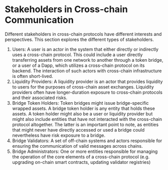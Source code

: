 # Stakeholders in Cross-chain Communication
Different stakeholders in cross-chain protocols have different interests and perspectives. This section explores the different types of stakeholders.

1. Users: A user is an actor in the system that either directly or indirectly uses a cross-chain protocol. This could include a user directly transferring assets from one network to another through a token bridge, or a user of a Dapp, which utilizes a cross-chain protocol on its backend. The interaction of such actors with cross-chain infrastructure is often short-lived.
2. Liquidity Providers: A liquidity provider is an actor that provides liquidity to users for the purposes of cross-chain asset exchanges. Liquidity providers often have longer-duration exposure to cross-chain protocols and their associated risks.
3. Bridge Token Holders: Token bridges might issue bridge-specific wrapped assets. A bridge token holder is any entity that holds these assets. A token holder might also be a user or liquidity provider but might also include entities that have not interacted with the cross-chain protocol altogether. The latter is an important point to note, as entities that might never have directly accessed or used a bridge could nevertheless have risk exposure to a bridge.
4. Bridge Validators: A set of off-chain systems and actors responsible for ensuring the communication of valid messages across chains.
5. Bridge Administrators: One or more entities responsible for managing the operation of the core elements of a cross-chain protocol (e.g. upgrading on-chain smart contracts, updating validator registries) 
